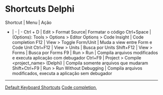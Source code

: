 # Shortcuts Delphi

Shortcut | Menu | Ação
- | - | -
Ctrl + D | Edit > Format Source| Formatar o código
Ctrl+Space | (Options): Tools > Options > Editor Options > Code Insight | Code completion
F12 | View > Toggle Form/Unit | Muda a view entre Form e Code Unit
Ctrl+F12 | View > Units | Busca por Units
Shift+F12 | View > Forms | Busca por Forms
F9 | Run > Run | Compila arquivos modificados e executa aplicação com debugador
Ctrl+F9 | Project > Compile <project_name> (Delphi) | Compila somente arquivos que mudaram
Shift+Ctrl+F9 | Run > Run Without Debugging | Compila arquivos modificados, executa a aplicação sem debugador

---

[Default Keyboard Shortcuts](http://docwiki.embarcadero.com/RADStudio/Rio/en/Default_Keyboard_Shortcuts)
[Code completion](http://docwiki.embarcadero.com/RADStudio/Rio/en/Code_Completion),
